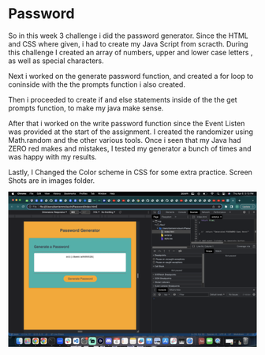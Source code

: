 # Password

So in this week 3 challenge i did the password generator.
Since the HTML and CSS where given, i had to create my Java Script from scracth. During this challenge I created an array of numbers, upper and lower case letters , as well as special characters.

Next i worked on the generate password function, and created a for loop to coninside with the the prompts function i also created.

Then i proceeded to create if and else statements inside of the the get prompts function, to make my java make sense.

After that i worked on the write password function since the Event Listen was provided at the start of the assignment. I created the randomizer using Math.random and the other various tools. Once i seen that my Java had ZERO red makes and mistakes, I tested my generator a bunch of times and was happy with my results.

Lastly, I Changed the Color scheme in CSS for some extra practice. Screen Shots are in images folder.

![pic](./images/Screenshot%202023-04-06%20at%205.13.55%20PM.png)